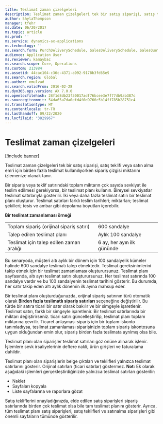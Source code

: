 ```yaml
---
title: Teslimat zaman çizelgeleri
description: Teslimat zaman çizelgeleri tek bir satış siparişi, satış teklifi veya satın alma emri için birden fazla teslimat kullanılıyorken sipariş çizgisi miktarını izlemenize olanak tanır.
author: ShylaThompson
manager: tfehr
ms.date: 06/20/2017
ms.topic: article
ms.prod: ''
ms.service: dynamics-ax-applications
ms.technology: ''
ms.search.form: PurchDeliverySchedule, SalesDeliverySchedule, SalesQuotationDeliverySchedule, SalesQuotationDeliverySchedule
audience: Application User
ms.reviewer: kamaybac
ms.search.scope: Core, Operations
ms.custom: 213984
ms.assetid: 44cac104-c36c-4371-a992-9178b3fd65e9
ms.search.region: Global
ms.author: omulvad
ms.search.validFrom: 2016-02-28
ms.dyn365.ops.version: AX 7.0.0
ms.openlocfilehash: 28f1d8db23f30017adf76bcee3e7f77db9ab387c
ms.sourcegitcommit: 54da65a7da0efd4f0d9760c5b14ff785b28751c4
ms.translationtype: HT
ms.contentlocale: tr-TR
ms.lasthandoff: 09/22/2020
ms.locfileid: "3829967"
---
```

# <a name="delivery-schedules"></a>Teslimat zaman çizelgeleri

[!include [banner](../includes/banner.md)]

Teslimat zaman çizelgeleri tek bir satış siparişi, satış teklifi veya satın alma emri için birden fazla teslimat kullanılıyorken sipariş çizgisi miktarını izlemenize olanak tanır.

Bir sipariş veya teklif satırındaki toplam miktarın çok sayıda sevkiyat ile teslim edilmesi gerekiyorsa, bir teslimat planı kullanın. Bireysel sevkiyatlar teslimat satırlarıyla gösterilir. İki veya daha fazla teslimat satırı bir teslimat planı oluşturur. Teslimat satırları farklı teslim tarihleri; miktarları; teslimat şekilleri; tesis ve ambar gibi depolama boyutları içerebilir.  

**Bir teslimat zamanlaması örneği**

|                                   |                                          |
|-----------------------------------|------------------------------------------|
| Toplam sipariş (orijinal sipariş satırı) | 600 sandalye                               |
| Talep edilen teslimat planı       | Aylık 100 sandalye                     |
| Teslimat için talep edilen zaman aralığı | 6 ay, her ayın ilk gününde |

Bu senaryoda, müşteri altı aylık bir dönem için 100 sandalyelik kümeler halinde 600 sandalye teslimatı talep etmektedir. Teslimat gereksinimlerini takip etmek için bir teslimat zamanlaması oluşturursunuz. Teslimat planı sayfasında, altı ayrı teslimat satırı oluşturursunuz. Her teslimat satırında 100 sandalye vardır ve bu 100 sandalyenin teslimat tarihini gösterir. Bu durumda, her satır takip eden altı aylık dönemin ilk ayına mahsup eder.  

Bir teslimat planı oluşturduğunuzda, orijinal sipariş satırının türü otomatik olarak **Birden fazla teslimatlı sipariş satırları** seçeneğine değiştirilir. Bu türde bir satıra ticari bir satır olarak bakılır ve bir simgeyle işaretlenir. Teslimat satırı, farklı bir simgeyle işaretlenir. Bir teslimat satırlarında bir miktarı değiştirirseniz. ticari satırı güncelleştirilip, teslimat planı toplam miktarına çevrilir. Ticaret anlaşması sipariş için bir toplam iskonto tanımladıysa, teslimat zamanlaması siparişinizin toplam sipariş iskontosuna uygun olduğundan emin olur, sipariş birden fazla teslimata ayrılmış olsa bile.  

Teslimat planı olan siparişler teslimat satırları göz önüne alınarak işlenir. İşlemlere sevk irsaliyelerinin deftere nakli, ürün girişleri ve faturalama dahildir.  

Teslimat planı olan siparişlerin belge çıktıları ve teklifleri yalnızca teslimat satırlarını gösterir. Orijinal satırları (ticari satırlar) göstermez. **Not:** Ek olarak aşağıdaki işlemleri gerçekleştirdiğinizde yalnızca teslimat satırları gösterilir:

-   Naklet
-   Sayfaları kopyala
-   Liste sayfalarına ve raporlara gözat

Satış tekliflerini onayladığınızda, elde edilen satış siparişleri sipariş satırlarında birden çok teslimat olsa bile tam teslimat planını gösterir. Ayrıca, tüm teslimat planı satış siparişleri, satış teklifleri ve satınalma siparişleri gibi önemli sayfaların tümünde gösterilir.



